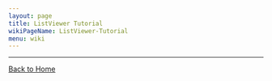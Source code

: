 ```yaml
---
layout: page
title: ListViewer Tutorial
wikiPageName: ListViewer-Tutorial
menu: wiki
---
```


***
[Back to Home]({{site.baseurl}}/eclipse.tutorial/wiki/)
